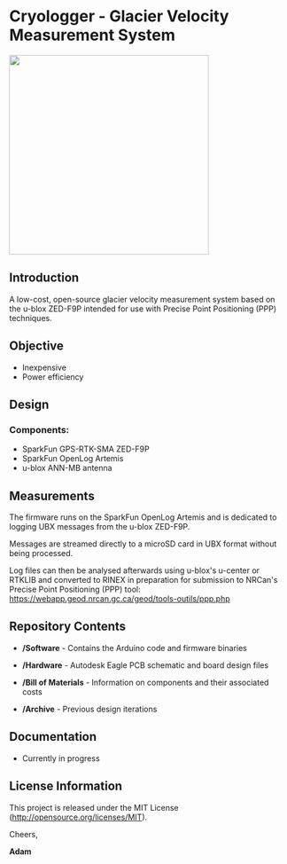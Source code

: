 # Cryologger - Glacier Velocity Measurement System

<img src="https://cdn.sparkfun.com//assets/parts/1/5/3/5/2/16481-SparkFun_GPS-RTK-SMA_Breakout_-_ZED-F9P__Qwiic_-01a.jpg" height="360">


## Introduction
A low-cost, open-source glacier velocity measurement system based on the u-blox ZED-F9P intended for use with Precise Point Positioning (PPP) techniques.

## Objective
* Inexpensive
* Power efficiency

## Design

### Components:
* SparkFun GPS-RTK-SMA ZED-F9P 
* SparkFun OpenLog Artemis
* u-blox ANN-MB antenna

## Measurements
The firmware runs on the SparkFun OpenLog Artemis and is dedicated to logging UBX messages from the u-blox ZED-F9P.

Messages are streamed directly to a microSD card in UBX format without being processed. 

Log files can then be analysed afterwards using u-blox's u-center or RTKLIB and converted to RINEX in preparation for submission to NRCan's Precise Point Positioning (PPP) tool: https://webapp.geod.nrcan.gc.ca/geod/tools-outils/ppp.php

## Repository Contents
* **/Software** - Contains the Arduino code and firmware binaries

* **/Hardware** - Autodesk Eagle PCB schematic and board design files

* **/Bill of Materials** - Information on components and their associated costs

* **/Archive** - Previous design iterations

## Documentation
* Currently in progress

## License Information
This project is released under the MIT License (http://opensource.org/licenses/MIT).

Cheers,

**Adam**

